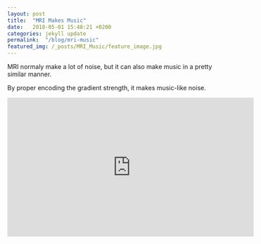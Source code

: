 ```yaml
---
layout: post
title:  "MRI Makes Music"
date:   2018-05-01 15:48:21 +0200
categories: jekyll update
permalink:  "/blog/mri-music"
featured_img: /_posts/MRI_Music/feature_image.jpg
---
```


MRI normaly make a lot of noise, but it can also make music in a pretty similar manner. 

By proper encoding the gradient strength, it makes music-like noise.

<iframe width="560" height="315" src="https://www.youtube.com/embed/VYAvxe9X3s0" frameborder="0" allow="autoplay; encrypted-media" allowfullscreen></iframe>